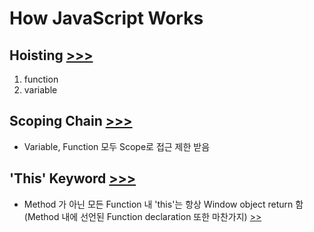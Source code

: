 <h1>How JavaScript Works</h1>

<h2>
    Hoisting
    <a href="https://github.com/seong7/js_TIL/blob/505baf69936f2271968baea58437f1a93ca7989b/3-how-JS-works/script.js#L2">
        >>>
    </a>
</h2>
    <ol>
        <li>function</li>
        <li>variable</li>
    </ol>
<h2>
    Scoping Chain
    <a href="https://github.com/seong7/js_TIL/blob/505baf69936f2271968baea58437f1a93ca7989b/3-how-JS-works/script.js#L72">
        >>>
    </a>
</h2>
    <ul>
        <li>Variable, Function 모두 Scope로 접근 제한 받음</li>
    </ul>
<h2>
    'This' Keyword
    <a href="https://github.com/seong7/js_TIL/blob/505baf69936f2271968baea58437f1a93ca7989b/3-how-JS-works/script.js#L118">
        >>>
    </a>
</h2>
    <ul>
        <li>
            Method 가 아닌 모든 Function 내 'this'는 항상 Window object return 함<br/>
                (Method 내에 선언된 Function declaration 또한 마찬가지)
            <a href="https://github.com/seong7/js_TIL/blob/505baf69936f2271968baea58437f1a93ca7989b/3-how-JS-works/script.js#L147">
                >>
            </a>
        </li>
    </ul>
